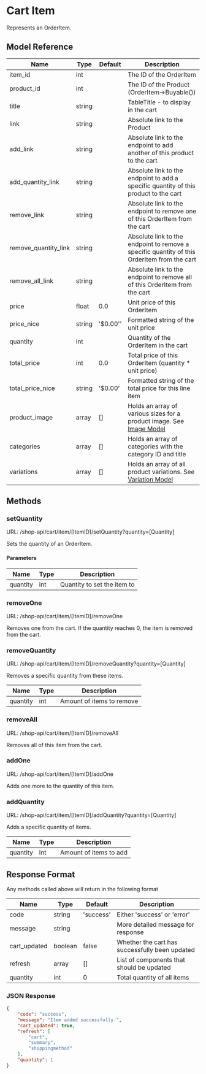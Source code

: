 # Cart Item

Represents an OrderItem.

## Model Reference

| Name                 | Type                  | Default  | Description                                                                                 |
|----------------------|-----------------------|----------|---------------------------------------------------------------------------------------------|
| item_id              | int                   |          | The ID of the OrderItem                                                                     |
| product_id           | int                   |          | The ID of the Product (OrderItem->Buyable())                                                |
| title                | string                |          | TableTitle - to display in the cart                                                         |
| link                 | string                |          | Absolute link to the Product                                                                |
| add_link             | string                |          | Absolute link to the endpoint to add another of this product to the cart                    |
| add_quantity_link    | string                |          | Absolute link to the endpoint to add a specific quantity of this product to the cart        |
| remove_link          | string                |          | Absolute link to the endpoint to remove one of this OrderItem from the cart                 |
| remove_quantity_link | string                |          | Absolute link to the endpoint to remove a specific quantity of this OrderItem from the cart |
| remove_all_link      | string                |          | Absolute link to the endpoint to remove all of this OrderItem from the cart                 |
| price                | float                 | 0.0      | Unit price of this OrderItem                                                                |
| price_nice           | string                | '$0.00'' | Formatted string of the unit price                                                          |
| quantity             | int                   |          | Quantity of the OrderItem in the cart                                                       |
| total_price          | int                   | 0.0      | Total price of this OrderItem (quantity * unit price)                                       |
| total_price_nice     | string                | '$0.00'  | Formatted string of the total price for this line item                                      |
| product_image        | array<ImageModel>     | []       | Holds an array of various sizes for a product image. See [Image Model](image.md)       |
| categories           | array                 | []       | Holds an array of categories with the category ID and title                                 |
| variations           | array<VariationModel> | []       | Holds an array of all product variations. See [Variation Model](variation.md)               |

## Methods

### setQuantity

URL: /shop-api/cart/item/[ItemID]/setQuantity?quantity=[Quantity]

Sets the quantity of an OrderItem.

#### Parameters

| Name     | Type | Description                 |
|----------|------|-----------------------------|
| quantity | int  | Quantity to set the item to |

### removeOne

URL: /shop-api/cart/item/[ItemID]/removeOne

Removes one from the cart. If the quantity reaches 0, the item is removed from the cart.

### removeQuantity

URL: /shop-api/cart/item/[ItemID]/removeQuantity?quantity=[Quantity]

Removes a specific quantity from these items.


| Name     | Type | Description                 |
|----------|------|-----------------------------|
| quantity | int  | Amount of items to remove   |


### removeAll

URL: /shop-api/cart/item/[ItemID]/removeAll

Removes all of this item from the cart.

### addOne

URL: /shop-api/cart/item/[ItemID]/addOne

Adds one more to the quantity of this item.

### addQuantity

URL: /shop-api/cart/item/[ItemID]/addQuantity?quantity=[Quantity]

Adds a specific quantity of items.

| Name     | Type | Description                 |
|----------|------|-----------------------------|
| quantity | int  | Amount of items to add      |

## Response Format

Any methods called above will return in the following format

| Name         | Type    | Default   | Description                                    |
|--------------|---------|-----------|------------------------------------------------|
| code         | string  | 'success' | Either 'success' or 'error'                    |
| message      | string  |           | More detailed message for response             |
| cart_updated | boolean | false     | Whether the cart has successfully been updated |
| refresh      | array   | []        | List of components that should be updated      |
| quantity     | int     | 0         | Total quantity of all items                    |


### JSON Response

```json
{
    "code": "success",
    "message": "Item added successfully.",
    "cart_updated": true,
    "refresh": [
        "cart",
        "summary",
        "shippingmethod"
    ],
    "quantity": 1
}
```